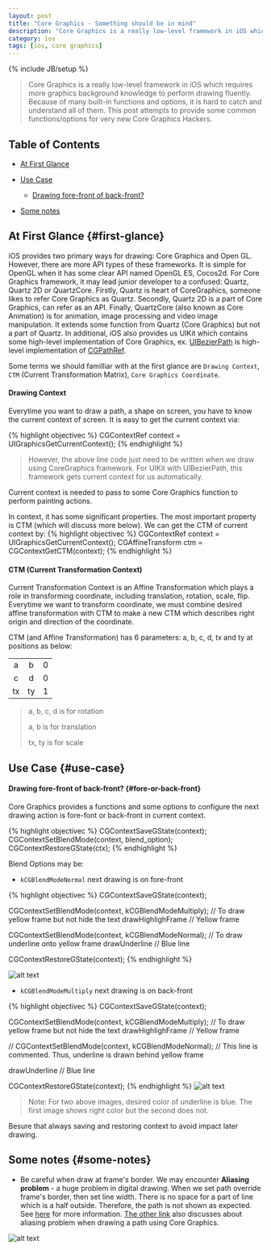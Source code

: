 ```yaml
---
layout: post
title: "Core Graphics - Something should be in mind"
description: "Core Graphics is a really low-level framework in iOS which requires more graphics background knowledge to perform drawing fluently. Because of many built-in functions and options, it is hard to catch and understand all of them. This post attempts to provide some common functions/options for very new Core Graphics Hackers."
category: ios
tags: [ios, core graphics]
---
```

{% include JB/setup %}
> Core Graphics is a really low-level framework in iOS which requires more graphics background knowledge to perform drawing fluently. Because of many built-in functions and options, it is hard to catch and understand all of them. This post attempts to provide some common functions/options for very new Core Graphics Hackers.

## Table of Contents
- [At First Glance](#first-glance)
- [Use Case](#use-case)

	- [Drawing fore-front of back-front?](#fore-or-back-front)

- [Some notes](#some-notes)

## At First Glance {#first-glance}
iOS provides two primary ways for drawing: Core Graphics and Open GL. However, there are more API types of these frameworks. It is simple for OpenGL when it has some clear API named OpenGL ES, Cocos2d. For Core Graphics framework, it may lead junior developer to a confused: Quartz, Quartz 2D or QuartzCore. Firstly, Quartz is heart of CoreGraphics, someone likes to refer Core Graphics as Quartz. Secondly, Quartz 2D is a part of Core Graphics, can refer as an API. Finally, QuartzCore (also known as Core Animation) is for animation, image processing and video image manipulation. It extends some function from Quartz (Core Graphics) but not a part of Quartz. In additional, iOS also provides us UIKit which contains some high-level implementation of Core Graphics, ex. [UIBezierPath](https://developer.apple.com/library/ios/documentation/uikit/reference/UIBezierPath_class/Reference/Reference.html) is high-level implementation of [CGPathRef](https://developer.apple.com/library/mac/documentation/graphicsimaging/reference/CGPath/Reference/reference.html). 

Some terms we should familliar with at the first glance are ```Drawing Context```, ```CTM``` (Current Transformation Matrix), ```Core Graphics Coordinate```.

#### Drawing Context
Everytime you want to draw a path, a shape on screen, you have to know the current context of screen. It is easy to get the current context via:

{% highlight objectivec %}
CGContextRef context = UIGraphicsGetCurrentContext();
{% endhighlight %}
> However, the above line code just need to be written when we draw using CoreGraphics framework. For UIKit with UIBezierPath, this framework gets current context for us automatically. 

Current context is needed to pass to some Core Graphics function to perform painting actions. 

In context, it has some significant properties. The most important property is CTM (which will discuss more below). We can get the CTM of current context by:
{% highlight objectivec %}
CGContextRef context = UIGraphicsGetCurrentContext();
CGAffineTransform ctm =  CGContextGetCTM(context);
{% endhighlight %}

#### CTM (Current Transformation Context)
Current Transformation Context is an Affine Transformation which plays a role in transforming coordinate, including translation, rotation, scale, flip. Everytime we want to transform coordinate, we must combine desired affine transformation with CTM to make a new CTM which describes right origin and direction of the coordinate.

CTM (and Affine Transformation) has 6 parameters: a, b, c, d, tx and ty at positions as below:

|  	       			|    			|  			|
| :-----------------: |:-------------: | :-------------: |
| a  		| 	b		|  	0 |
| c	    	| 	d		|	0 |
| tx		|	ty 		|	1 |


> a, b, c, d is for rotation
>
> a, b is for translation
>
> tx, ty is for scale


## Use Case {#use-case}
#### Drawing fore-front of back-front? {#fore-or-back-front}
Core Graphics provides a functions and some options to configure the next drawing action is fore-font or back-front in current context.

{% highlight objectivec %}
CGContextSaveGState(context);
CGContextSetBlendMode(context, blend_option);
CGContextRestoreGState(ctx);
{% endhighlight %}

Blend Options may be:

- ```kCGBlendModeNormal``` next drawing is on fore-front

{% highlight objectivec %}
CGContextSaveGState(context);

CGContextSetBlendMode(context, kCGBlendModeMultiply);	// To draw yellow frame but not hide the text
drawHighlighFrame 	// Yellow frame

CGContextSetBlendMode(context, kCGBlendModeNormal);		// To draw underline onto yellow frame
drawUnderline		// Blue line

CGContextRestoreGState(context);
{% endhighlight %}

![alt text](http://hugo53.github.io/images/coregraphics/fore-front.png "fore front")

- ```kCGBlendModeMultiply``` next drawing is on back-front

{% highlight objectivec %}
CGContextSaveGState(context);

CGContextSetBlendMode(context, kCGBlendModeMultiply);	// To draw yellow frame but not hide the text
drawHighlighFrame 	// Yellow frame

// CGContextSetBlendMode(context, kCGBlendModeNormal);	// This line is commented. Thus, underline is drawn behind yellow frame

drawUnderline		// Blue line

CGContextRestoreGState(context);
{% endhighlight %}
![alt text](http://hugo53.github.io/images/coregraphics/back-front.png "back front")

> Note: For two above images, desired color of underline is blue. The first image shows right color but the second does not. 

Besure that always saving and restoring context to avoid impact later drawing. 


## Some notes {#some-notes}
- Be careful when draw at frame's border. We may encounter **Aliasing problem** - a huge problem in digital drawing. When we set path override frame's border, then set line width. There is no space for a part of line which is a half outside. Therefore, the path is not shown as expected. See [here](http://stackoverflow.com/questions/13674118/nsbezierpath-drawing/13674460#13674460) for more information. [The other link](http://stackoverflow.com/questions/12878781/drawing-a-very-thin-line-with-cgcontextaddlinetopoint-and-cgcontextsetlinewidth) also discusses about aliasing problem when drawing a path using Core Graphics.

![alt text](http://i.stack.imgur.com/K9cY5.png "aliasing-path")



